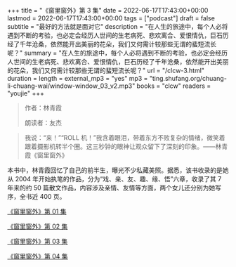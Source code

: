 +++
title = "《窗里窗外》第 3 集"
date = 2022-06-17T17:43:00+00:00
lastmod = 2022-06-17T17:43:00+00:00
tags = ["podcast"]
draft = false
subtitle = "最好的方法就是面对它"
description = "在人生的旅途中，每个人必将遇到不断的考验，也必定会经历人世间的生老病死、悲欢离合、爱恨情仇，巨石历经了千年沧桑，依然能开出美丽的花朵，我们又何需计较那些无谓的蜚短流长呢？"
summary = "在人生的旅途中，每个人必将遇到不断的考验，也必定会经历人世间的生老病死、悲欢离合、爱恨情仇，巨石历经了千年沧桑，依然能开出美丽的花朵，我们又何需计较那些无谓的蜚短流长呢？"
url = "/clcw-3.html"
duration = 
length = 
external_mp3 = "yes"
mp3 = "ting.shufang.org/chuang-li-chuang-wai/window-window_03_v2.mp3"
books = "clcw"
readers = "youjie"
+++

> 作者：林青霞
>
> 朗读者：友杰

> 我说：“来！”“ROLL 机！”我含着眼泪，带着东方不败复杂的情绪，微笑着跟着摄影机转半个圈。这三秒钟的眼神让观众留下了深刻的印象。——林青霞《窗里窗外》

本书中，林青霞回忆了自己的前半生，曝光不少私藏美照。据悉，该书收录的是她从 2004 年开始执笔的作品，分为“戏、亲、友、趣、缘、悟”六章，收录了其 7 年来的约 50 篇散文作品，内容涉及亲情、友情等方面，两个女儿还分别为她写序，全书近 400 页。

[《窗里窗外》第 01 集](./clcw-1.html)

[《窗里窗外》第 02 集](./clcw-2.html)

[《窗里窗外》第 03 集](./clcw-3.html)

[《窗里窗外》第 04 集](./clcw-4.html)
